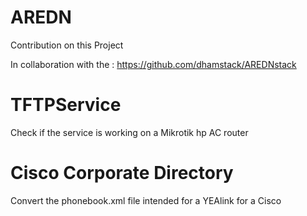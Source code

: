 # AREDN
Contribution on this Project

In collaboration with the : https://github.com/dhamstack/AREDNstack

# TFTPService
Check if the service is working on a Mikrotik hp AC router

# Cisco Corporate Directory
Convert the phonebook.xml file intended for a YEAlink for a Cisco
